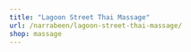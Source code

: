 ```yaml
---
title: "Lagoon Street Thai Massage"
url: /narrabeen/lagoon-street-thai-massage/
shop: massage
---
```


